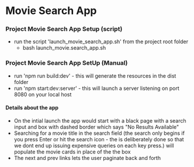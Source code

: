 # Movie Search App
  
### Project Movie Search App Setup (script)
  * run the script 'launch_movie_search_app.sh' from the project root folder
    * bash launch_movie.search_app.sh

### Project Movie Search App SetUp (Manual)
  * run 'npm run build:dev' - this will generate the resources in the dist folder
  * run 'npm start:dev:server' - this will launch a server listening on port 8080 on your local host


#### Details about the app
  * On the intial launch the app would start with a black page with a search input and box with dashed border which says "No Results Available"
  * Searching for a movie title in the search field (the search only begins if you press Enter or hit the search icon - the is deliberately done so that we dont end up issuing expensive queries on each key press.) will populate the movie cards in place of the the box
  * The next and prev links lets the user paginate back and forth

 
  